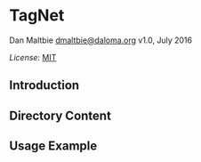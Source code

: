 TagNet
======

Dan Maltbie <dmaltbie@daloma.org>
v1.0, July 2016

*License*: [MIT](http://www.opensource.org/licenses/mit-license.php)

Introduction
------------

Directory Content
-----------------

Usage Example
-------------
